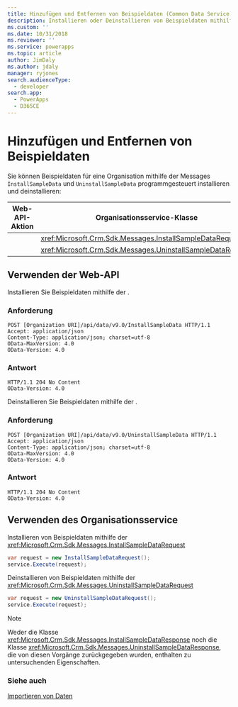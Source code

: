 ```yaml
---
title: Hinzufügen und Entfernen von Beispieldaten (Common Data Service) | Microsoft Docs
description: Installieren oder Deinstallieren von Beispieldaten mithilfe der Web-API oder des Organisationsservice
ms.custom: ''
ms.date: 10/31/2018
ms.reviewer: ''
ms.service: powerapps
ms.topic: article
author: JimDaly
ms.author: jdaly
manager: ryjones
search.audienceType:
  - developer
search.app:
  - PowerApps
  - D365CE
---
```

# <a name="add-and-remove-sample-data"></a>Hinzufügen und Entfernen von Beispieldaten

Sie können Beispieldaten für eine Organisation mithilfe der Messages `InstallSampleData` und `UninstallSampleData` programmgesteuert installieren und deinstallieren: 

|Web-API-Aktion |Organisationsservice-Klasse|
|--|--|
|<xref href="Microsoft.Dynamics.CRM.InstallSampleData?text=InstallSampleData Action" /> |<xref:Microsoft.Crm.Sdk.Messages.InstallSampleDataRequest>|
|<xref href="Microsoft.Dynamics.CRM.UninstallSampleData?text=UninstallSampleData Action" />|<xref:Microsoft.Crm.Sdk.Messages.UninstallSampleDataRequest>|

## <a name="using-the-web-api"></a>Verwenden der Web-API

Installieren Sie Beispieldaten mithilfe der <xref href="Microsoft.Dynamics.CRM.InstallSampleData?text=InstallSampleData Action" />.

### <a name="request"></a>Anforderung

```http
POST [Organization URI]/api/data/v9.0/InstallSampleData HTTP/1.1
Accept: application/json
Content-Type: application/json; charset=utf-8
OData-MaxVersion: 4.0
OData-Version: 4.0
```
### <a name="response"></a>Antwort

```http
HTTP/1.1 204 No Content
OData-Version: 4.0
```

Deinstallieren Sie Beispieldaten mithilfe der <xref href="Microsoft.Dynamics.CRM.UninstallSampleData?text=UninstallSampleData Action" />.

### <a name="request"></a>Anforderung

```http
POST [Organization URI]/api/data/v9.0/UninstallSampleData HTTP/1.1
Accept: application/json
Content-Type: application/json; charset=utf-8
OData-MaxVersion: 4.0
OData-Version: 4.0
```
### <a name="response"></a>Antwort

```http
HTTP/1.1 204 No Content
OData-Version: 4.0
```

## <a name="using-the-organization-service"></a>Verwenden des Organisationsservice

Installieren von Beispieldaten mithilfe der <xref:Microsoft.Crm.Sdk.Messages.InstallSampleDataRequest>

```csharp
var request = new InstallSampleDataRequest();
service.Execute(request);
```

Deinstallieren von Beispieldaten mithilfe der <xref:Microsoft.Crm.Sdk.Messages.UninstallSampleDataRequest>

```csharp
var request = new UninstallSampleDataRequest();
service.Execute(request);
```

> [!NOTE]
> Weder die Klasse <xref:Microsoft.Crm.Sdk.Messages.InstallSampleDataResponse> noch die Klasse <xref:Microsoft.Crm.Sdk.Messages.UninstallSampleDataResponse>, die von diesen Vorgänge zurückgegeben wurden, enthalten zu untersuchenden Eigenschaften.

### <a name="see-also"></a>Siehe auch

[Importieren von Daten](import-data.md)
